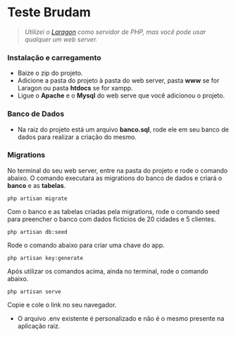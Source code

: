 # Teste Brudam


> *Utilizei o [Laragon](https://laragon.org/download/index.html) como servidor de PHP, mas você pode usar qualquer um web server.*

### Instalação e carregamento

* Baize o zip do projeto.
* Adicione a pasta do projeto à pasta do web server, pasta **www** se for Laragon ou pasta **htdocs** se for xampp.
* Ligue o **Apache** e o **Mysql** do web serve que você adicionou o projeto.

### Banco de Dados

* Na raiz do projeto está um arquivo **banco.sql**, rode ele em seu banco de dados para realizar a criação do mesmo.

### Migrations

No terminal do seu web server, entre na pasta do projeto e rode o comando abaixo. O comando executara as migrations do banco de dados e criará o **banco** e as **tabelas**.

```
php artisan migrate
```
Com o banco e as tabelas criadas pela migrations, rode o comando seed para preencher o banco com dados fictícios de 20 cidades e 5 clientes.

```
php artisan db:seed
```

Rode o comando abaixo para criar uma chave do app.

```
php artisan key:generate
```

Após utilizar os comandos acima, ainda no terminal, rode o comando abaixo.

```
php artisan serve
```

Copie e cole o link no seu navegador.

* O arquivo .env existente é personalizado e não é o mesmo presente na aplicação raiz.

<!--
 ____                 _
| __ ) _ __ _   _  __| | __ _ _ __ ___
|  _ \| '__| | | |/ _` |/ _` | '_ ` _ \
| |_) | |  | |_| | (_| | (_| | | | | | |
|____/|_|   \__,_|\__,_|\__,_|_| |_| |_|
 -->
